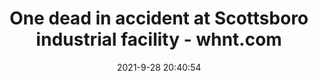 ---
"title": "One dead in accident at Scottsboro industrial facility - whnt.com"
"date": "2021-9-28 20:40:54"
"feed_name": "GOOGLENEWSINDUSTRIAL"
"feed_website": "https://news.google.com/search?q=industrial%2Bincident&hl=en-US&gl=US&ceid=US:en"
"feed_rss": "https://news.google.com/rss/search?q=industrial%2Bincident&hl=en-US&gl=US&ceid=US:en"
"link": "https://whnt.com/news/northeast-alabama/one-dead-in-accident-at-scottsboro-industrial-facility/"
"source": "{'href': 'https://whnt.com', 'title': 'whnt.com'}"
"file": "_posts/2021-1-1-c8bb7fbce4347b462c9091ad766d509963a5e76a.md"
"accident": "1"
"drilling": "1"
"dead": "1"
"injured": "0"
"arrested": "0"
"where": "industrial site"
"causes": "unknown"
"place": "scottsboro"
"place_uri": "http://en.wikipedia.org/wiki/Scottsboro%2C_Alabama"
---
